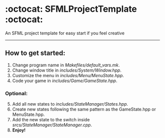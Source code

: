 #  :octocat: SFMLProjectTemplate :octocat:
An SFML project template for easy start if you feel creative

---

## How to get started:

1. Change program name in *Makefiles/default_vars.mk*.
2. Change window title in *includes/System/Window.hpp*.
3. Customize the menu in *includes/Menu/MenuState.hpp*.
4. Code your game in *includes/Game/GameState.hpp*.

### Optional:

5. Add all new states to *includes/StateManager/States.hpp*.
6. Create new states following the same pattern as the GameState.hpp or MenuState.hpp.
7. Add the new state to the switch inside *srcs/StateManager/StateManager.cpp*.
8. **Enjoy!**
